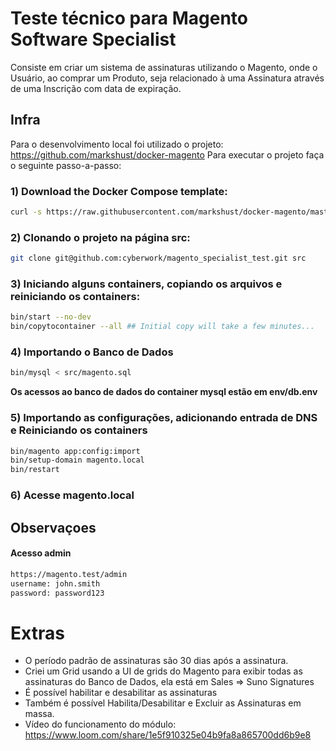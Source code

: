 # Teste técnico para Magento Software Specialist

Consiste em criar um sistema de assinaturas utilizando o Magento, onde o Usuário, ao comprar um Produto, seja relacionado à uma Assinatura através de uma Inscrição com data de expiração.

## Infra
Para o desenvolvimento local foi utilizado o projeto: https://github.com/markshust/docker-magento Para executar o projeto faça o seguinte passo-a-passo:

### 1) Download the Docker Compose template:

```bash
curl -s https://raw.githubusercontent.com/markshust/docker-magento/master/lib/template | bash
```


### 2) Clonando o projeto na página src:

```bash
git clone git@github.com:cyberwork/magento_specialist_test.git src
```

### 3) Iniciando alguns containers, copiando os arquivos e reiniciando os containers:

```bash
bin/start --no-dev
bin/copytocontainer --all ## Initial copy will take a few minutes...
```

### 4) Importando o Banco de Dados

```bash
bin/mysql < src/magento.sql
```
**Os acessos ao banco de dados do container mysql estão em env/db.env**

### 5) Importando as configurações, adicionando entrada de DNS e Reiniciando os containers
```bash
bin/magento app:config:import
bin/setup-domain magento.local
bin/restart
```

### 6) Acesse magento.local

## Observaçoes

#### Acesso admin
```bash
https://magento.test/admin
username: john.smith
password: password123
```

# Extras
- O período padrão de assinaturas são 30 dias após a assinatura.
- Criei um Grid usando a UI de grids do Magento para exibir todas as assinaturas do Banco de Dados, ela está em Sales => Suno Signatures
- É possível habilitar e desabilitar as assinaturas
- Também é possível Habilita/Desabilitar e Excluir as Assinaturas em massa.
- Vídeo do funcionamento do módulo: https://www.loom.com/share/1e5f910325e04b9fa8a865700dd6b9e8
